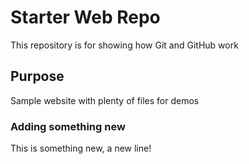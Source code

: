 # Starter Web Repo

This repository is for showing how Git and GitHub work

## Purpose

Sample website with plenty of files for demos

### Adding something new

This is something new, a new line!